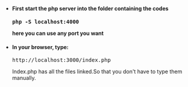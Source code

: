 <ul>
<li><h4>First start the php server into the folder containing the codes<h4>
<pre>php -S localhost:4000</pre>
<p>here you can use any port you want</p>
</li>

<li>
<h4>In your browser, type:</h4>
<pre>http://localhost:3000/index.php</pre>
<p>Index.php has all the files linked.So that you don't have to type them manually.
</li>

</ul>
